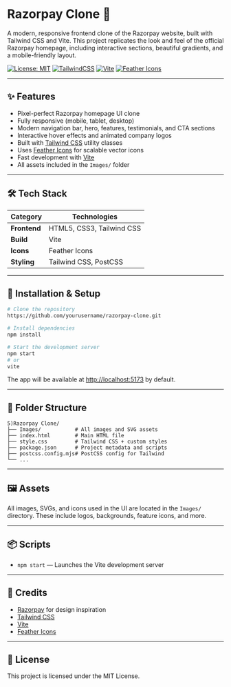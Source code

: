 # Razorpay Clone 💸

A modern, responsive frontend clone of the Razorpay website, built with Tailwind CSS and Vite. This project replicates the look and feel of the official Razorpay homepage, including interactive sections, beautiful gradients, and a mobile-friendly layout.

[![License: MIT](https://img.shields.io/badge/License-MIT-blue.svg)](LICENSE)
[![TailwindCSS](https://img.shields.io/badge/TailwindCSS-4.x-blue)](https://tailwindcss.com/)
[![Vite](https://img.shields.io/badge/Vite-7.x-yellow)](https://vitejs.dev/)
[![Feather Icons](https://img.shields.io/badge/Feather%20Icons-0.0.5-lightgrey)](https://feathericons.com/)

---

## ✨ Features
- Pixel-perfect Razorpay homepage UI clone
- Fully responsive (mobile, tablet, desktop)
- Modern navigation bar, hero, features, testimonials, and CTA sections
- Interactive hover effects and animated company logos
- Built with [Tailwind CSS](https://tailwindcss.com/) utility classes
- Uses [Feather Icons](https://feathericons.com/) for scalable vector icons
- Fast development with [Vite](https://vitejs.dev/)
- All assets included in the `Images/` folder

---

## 🛠️ Tech Stack
| Category     | Technologies                |
|--------------|-----------------------------|
| **Frontend** | HTML5, CSS3, Tailwind CSS   |
| **Build**    | Vite                       |
| **Icons**    | Feather Icons              |
| **Styling**  | Tailwind CSS, PostCSS      |

---

## 🚀 Installation & Setup

```bash
# Clone the repository
https://github.com/yourusername/razorpay-clone.git

# Install dependencies
npm install

# Start the development server
npm start
# or
vite
```

The app will be available at [http://localhost:5173](http://localhost:5173) by default.

---

## 📁 Folder Structure

```
5)Razorpay Clone/
├── Images/           # All images and SVG assets
├── index.html        # Main HTML file
├── style.css         # Tailwind CSS + custom styles
├── package.json      # Project metadata and scripts
├── postcss.config.mjs# PostCSS config for Tailwind
└── ...
```

---

## 🖼️ Assets
All images, SVGs, and icons used in the UI are located in the `Images/` directory. These include logos, backgrounds, feature icons, and more.

---

## 📦 Scripts
- `npm start` — Launches the Vite development server

---

## 🙏 Credits
- [Razorpay](https://razorpay.com/) for design inspiration
- [Tailwind CSS](https://tailwindcss.com/)
- [Vite](https://vitejs.dev/)
- [Feather Icons](https://feathericons.com/)

---

## 📄 License
This project is licensed under the MIT License. 